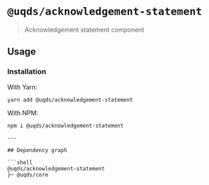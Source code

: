 # `@uqds/acknowledgement-statement`

> Acknowledgement statement component

## Usage

### Installation

With Yarn:

```shell
yarn add @uqds/acknowledgement-statement
```

With NPM:

````shell
npm i @uqds/acknowledgement-statement

---

## Dependency graph

```shell
@uqds/acknowledgement-statement
├─ @uqds/core
````
